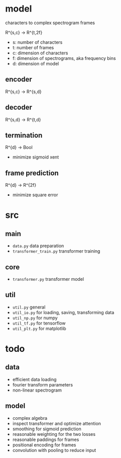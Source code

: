 # model

characters to complex spectrogram frames

R^{s,c} -> R^{t,2f}

- s: number of characters
- t: number of frames
- c: dimension of characters
- f: dimension of spectrograms, aka frequency bins
- d: dimension of model

## encoder

R^{s,c} -> R^{s,d}

## decoder

R^{s,d} -> R^{t,d}

## termination

R^{d} -> Bool

- minimize sigmoid xent

## frame prediction

R^{d} -> R^{2f}

- minimize square error

# src

## main

- `data.py` data preparation
- `transformer_train.py` transformer training

## core

- `transformer.py` transformer model

## util

- `util.py` general
- `util_io.py` for loading, saving, transforming data
- `util_np.py` for numpy
- `util_tf.py` for tensorflow
- `util_plt.py` for matplotlib

# todo

## data

- efficient data loading
- fourier transform parameters
- non-linear spectrogram

## model

- complex algebra
- inspect transformer and optimize attention
- smoothing for sigmoid prediction
- reasonable weighting for the two losses
- reasonable paddings for frames
- positional encoding for frames
- convolution with pooling to reduce input
